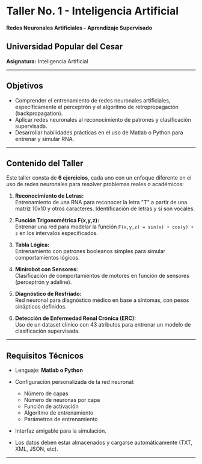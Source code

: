# Taller No. 1 - Inteligencia Artificial  
**Redes Neuronales Artificiales - Aprendizaje Supervisado**

## Universidad Popular del Cesar  
**Asignatura:** Inteligencia Artificial

---

## Objetivos
- Comprender el entrenamiento de redes neuronales artificiales, específicamente el perceptrón y el algoritmo de retropropagación (backpropagation).
- Aplicar redes neuronales al reconocimiento de patrones y clasificación supervisada.
- Desarrollar habilidades prácticas en el uso de Matlab o Python para entrenar y simular RNA.

---

## Contenido del Taller

Este taller consta de **6 ejercicios**, cada uno con un enfoque diferente en el uso de redes neuronales para resolver problemas reales o académicos:

1. **Reconocimiento de Letras:**  
   Entrenamiento de una RNA para reconocer la letra "T" a partir de una matriz 10x10 y otros caracteres. Identificación de letras y si son vocales.

2. **Función Trigonométrica F(x,y,z):**  
   Entrenar una red para modelar la función `F(x,y,z) = sin(x) + cos(y) + z` en los intervalos especificados.

3. **Tabla Lógica:**  
   Entrenamiento con patrones booleanos simples para simular comportamientos lógicos.

4. **Minirobot con Sensores:**  
   Clasificación de comportamientos de motores en función de sensores (perceptrón y adaline).

5. **Diagnóstico de Resfriado:**  
   Red neuronal para diagnóstico médico en base a síntomas, con pesos sinápticos definidos.

6. **Detección de Enfermedad Renal Crónica (ERC):**  
   Uso de un dataset clínico con 43 atributos para entrenar un modelo de clasificación supervisada.

---

## Requisitos Técnicos

- Lenguaje: **Matlab o Python**
- Configuración personalizada de la red neuronal:
  - Número de capas
  - Número de neuronas por capa
  - Función de activación
  - Algoritmo de entrenamiento
  - Parámetros de entrenamiento

- Interfaz amigable para la simulación.
- Los datos deben estar almacenados y cargarse automáticamente (TXT, XML, JSON, etc).

---
